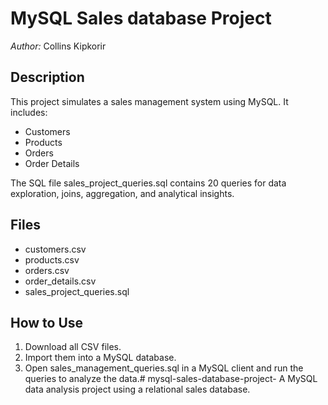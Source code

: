# MySQL Sales database Project

*Author:* Collins Kipkorir

## Description
This project simulates a sales management system using MySQL. It includes:
- Customers
- Products
- Orders
- Order Details

The SQL file sales_project_queries.sql contains 20 queries for data exploration, joins, aggregation, and analytical insights.

## Files
- customers.csv
- products.csv
- orders.csv
- order_details.csv
- sales_project_queries.sql

## How to Use
1. Download all CSV files.
2. Import them into a MySQL database.
3. Open sales_management_queries.sql in a MySQL client and run the queries to analyze the data.# mysql-sales-database-project-
A MySQL data analysis project using a relational sales database.
